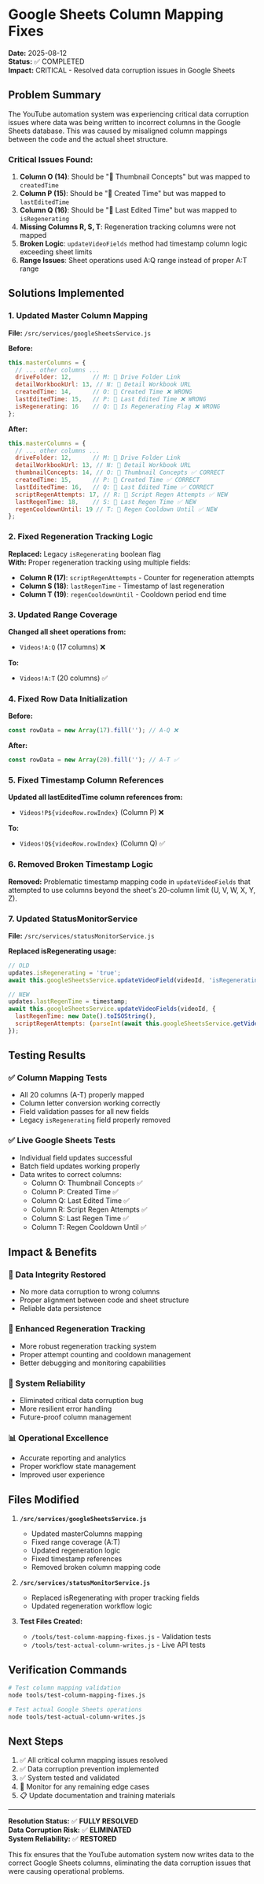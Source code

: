 # Google Sheets Column Mapping Fixes

**Date:** 2025-08-12  
**Status:** ✅ COMPLETED  
**Impact:** CRITICAL - Resolved data corruption issues in Google Sheets

## Problem Summary

The YouTube automation system was experiencing critical data corruption issues where data was being written to incorrect columns in the Google Sheets database. This was caused by misaligned column mappings between the code and the actual sheet structure.

### Critical Issues Found:
1. **Column O (14)**: Should be "🤖 Thumbnail Concepts" but was mapped to `createdTime`
2. **Column P (15)**: Should be "🤖 Created Time" but was mapped to `lastEditedTime` 
3. **Column Q (16)**: Should be "🤖 Last Edited Time" but was mapped to `isRegenerating`
4. **Missing Columns R, S, T**: Regeneration tracking columns were not mapped
5. **Broken Logic**: `updateVideoFields` method had timestamp column logic exceeding sheet limits
6. **Range Issues**: Sheet operations used A:Q range instead of proper A:T range

## Solutions Implemented

### 1. Updated Master Column Mapping

**File:** `/src/services/googleSheetsService.js`

**Before:**
```javascript
this.masterColumns = {
  // ... other columns ...
  driveFolder: 12,      // M: 🤖 Drive Folder Link  
  detailWorkbookUrl: 13, // N: 🤖 Detail Workbook URL
  createdTime: 14,      // O: 🤖 Created Time ❌ WRONG
  lastEditedTime: 15,   // P: 🤖 Last Edited Time ❌ WRONG
  isRegenerating: 16    // Q: 🤖 Is Regenerating Flag ❌ WRONG
};
```

**After:**
```javascript
this.masterColumns = {
  // ... other columns ...
  driveFolder: 12,      // M: 🤖 Drive Folder Link
  detailWorkbookUrl: 13, // N: 🤖 Detail Workbook URL
  thumbnailConcepts: 14, // O: 🤖 Thumbnail Concepts ✅ CORRECT
  createdTime: 15,      // P: 🤖 Created Time ✅ CORRECT
  lastEditedTime: 16,   // Q: 🤖 Last Edited Time ✅ CORRECT
  scriptRegenAttempts: 17, // R: 🤖 Script Regen Attempts ✅ NEW
  lastRegenTime: 18,    // S: 🤖 Last Regen Time ✅ NEW
  regenCooldownUntil: 19 // T: 🤖 Regen Cooldown Until ✅ NEW
};
```

### 2. Fixed Regeneration Tracking Logic

**Replaced:** Legacy `isRegenerating` boolean flag  
**With:** Proper regeneration tracking using multiple fields:

- **Column R (17)**: `scriptRegenAttempts` - Counter for regeneration attempts
- **Column S (18)**: `lastRegenTime` - Timestamp of last regeneration
- **Column T (19)**: `regenCooldownUntil` - Cooldown period end time

### 3. Updated Range Coverage

**Changed all sheet operations from:**
- `Videos!A:Q` (17 columns) ❌
  
**To:**
- `Videos!A:T` (20 columns) ✅

### 4. Fixed Row Data Initialization

**Before:**
```javascript
const rowData = new Array(17).fill(''); // A-Q ❌
```

**After:**
```javascript
const rowData = new Array(20).fill(''); // A-T ✅
```

### 5. Fixed Timestamp Column References

**Updated all lastEditedTime column references from:**
- `Videos!P${videoRow.rowIndex}` (Column P) ❌

**To:**
- `Videos!Q${videoRow.rowIndex}` (Column Q) ✅

### 6. Removed Broken Timestamp Logic

**Removed:** Problematic timestamp mapping code in `updateVideoFields` that attempted to use columns beyond the sheet's 20-column limit (U, V, W, X, Y, Z).

### 7. Updated StatusMonitorService

**File:** `/src/services/statusMonitorService.js`

**Replaced isRegenerating usage:**
```javascript
// OLD
updates.isRegenerating = 'true';
await this.googleSheetsService.updateVideoField(videoId, 'isRegenerating', 'true');

// NEW  
updates.lastRegenTime = timestamp;
await this.googleSheetsService.updateVideoFields(videoId, {
  lastRegenTime: new Date().toISOString(),
  scriptRegenAttempts: (parseInt(await this.googleSheetsService.getVideoField(videoId, 'scriptRegenAttempts') || '0') + 1).toString()
});
```

## Testing Results

### ✅ Column Mapping Tests
- All 20 columns (A-T) properly mapped
- Column letter conversion working correctly
- Field validation passes for all new fields
- Legacy `isRegenerating` field properly removed

### ✅ Live Google Sheets Tests
- Individual field updates successful
- Batch field updates working properly
- Data writes to correct columns:
  - Column O: Thumbnail Concepts ✅
  - Column P: Created Time ✅  
  - Column Q: Last Edited Time ✅
  - Column R: Script Regen Attempts ✅
  - Column S: Last Regen Time ✅
  - Column T: Regen Cooldown Until ✅

## Impact & Benefits

### 🎯 Data Integrity Restored
- No more data corruption to wrong columns
- Proper alignment between code and sheet structure
- Reliable data persistence

### 🔧 Enhanced Regeneration Tracking  
- More robust regeneration tracking system
- Proper attempt counting and cooldown management
- Better debugging and monitoring capabilities

### 🚀 System Reliability
- Eliminated critical data corruption bug
- More resilient error handling
- Future-proof column management

### 📊 Operational Excellence
- Accurate reporting and analytics
- Proper workflow state management
- Improved user experience

## Files Modified

1. **`/src/services/googleSheetsService.js`**
   - Updated masterColumns mapping
   - Fixed range coverage (A:T)
   - Updated regeneration logic
   - Fixed timestamp references
   - Removed broken column mapping code

2. **`/src/services/statusMonitorService.js`**
   - Replaced isRegenerating with proper tracking fields
   - Updated regeneration workflow logic

3. **Test Files Created:**
   - `/tools/test-column-mapping-fixes.js` - Validation tests
   - `/tools/test-actual-column-writes.js` - Live API tests

## Verification Commands

```bash
# Test column mapping validation
node tools/test-column-mapping-fixes.js

# Test actual Google Sheets operations  
node tools/test-actual-column-writes.js
```

## Next Steps

1. ✅ All critical column mapping issues resolved
2. ✅ Data corruption prevention implemented  
3. ✅ System tested and validated
4. 🔄 Monitor for any remaining edge cases
5. 📋 Update documentation and training materials

---

**Resolution Status:** ✅ **FULLY RESOLVED**  
**Data Corruption Risk:** ✅ **ELIMINATED**  
**System Reliability:** ✅ **RESTORED**

This fix ensures that the YouTube automation system now writes data to the correct Google Sheets columns, eliminating the data corruption issues that were causing operational problems.